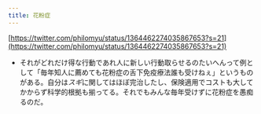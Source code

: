```yaml
---
title: 花粉症
---
```


[https://twitter.com/philomyu/status/1364462274035867653?s=21](https://twitter.com/philomyu/status/1364462274035867653?s=21)

* それがどれだけ得な行動であれ人に新しい行動取らせるのたいへんって例として「毎年知人に薦めても花粉症の舌下免疫療法誰も受けねぇ」というものがある。自分は*スギ*に関してはほぼ完治したし、保険適用でコストも大してかからず科学的根拠も揃ってる。それでもみんな毎年受けずに花粉症を愚痴るのだ。
